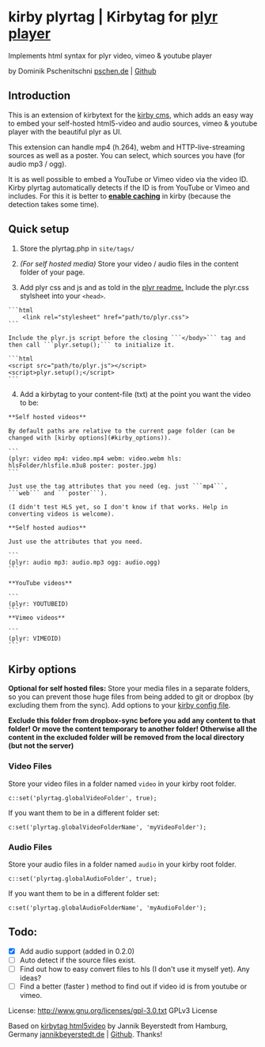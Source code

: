 # kirby plyrtag | Kirbytag for [plyr player](https://github.com/Selz/plyr)
Implements html syntax for plyr video, vimeo & youtube player

by Dominik Pschenitschni
[pschen.de](http://pschen.de) | [Github](https://github.com/dpschen)

## Introduction

This is an extension of kirbytext for the [kirby cms](getkirby.com), which adds an easy way to embed your self-hosted html5-video and audio sources, vimeo & youtube player with the beautiful plyr as UI.

This extension can handle mp4 (h.264), webm and HTTP-live-streaming sources as well as a poster. You can select, which sources you have (for audio mp3 / ogg).

It is as well possible to embed a YouTube or Vimeo video via the video ID. Kirby plyrtag automatically detects if the ID is from YouTube or Vimeo and includes. For this it is better to [**enable caching**](https://getkirby.com/docs/developer-guide/advanced/caching) in kirby (because the detection takes some time).

## Quick setup
  1. Store the plyrtag.php in
    ```
        site/tags/
    ```

  2. _(For self hosted media)_ Store your video / audio files in the content folder of your page.

  3. Add plyr css and js and as told in the [plyr readme.](https://github.com/Selz/plyr/blob/master/readme.md)
    Include the plyr.css stylsheet into your `<head>`.

    ```html
        <link rel="stylesheet" href="path/to/plyr.css">
    ```

    Include the plyr.js script before the closing ```</body>``` tag and then call ```plyr.setup();``` to initialize it.

    ```html
    <script src="path/to/plyr.js"></script>
    <script>plyr.setup();</script>
    ```

  4. Add a kirbytag to your content-file (txt) at the point you want the video to be:  

    **Self hosted videos**

    By default paths are relative to the current page folder (can be changed with [kirby options](#kirby_options)).

    ```
    (plyr: video mp4: video.mp4 webm: video.webm hls: hlsFolder/hlsfile.m3u8 poster: poster.jpg)
    ```

    Just use the tag attributes that you need (eg. just ```mp4```, ```web``` and ```poster```).

    (I didn't test HLS yet, so I don't know if that works. Help in converting videos is welcome).

    **Self hosted audios**

    Just use the attributes that you need.

    ```
    (plyr: audio mp3: audio.mp3 ogg: audio.ogg)
    ```

    **YouTube videos**

    ```
    (plyr: YOUTUBEID)
    ```
    **Vimeo videos**

    ```
    (plyr: VIMEOID)
    ```

## Kirby options<a name="kirby_options"></a>

**Optional for self hosted files:** Store your media files in a separate folders, so you can prevent those huge files from being added to git or dropbox (by excluding them from the sync). Add options to your [kirby config file](https://getkirby.com/docs/developer-guide/configuration/options).

**Exclude this folder from dropbox-sync before you add any content to that folder! Or move the content temporary to another folder! Otherwise all the content in the excluded folder will be removed from the local directory (but not the server)**


### Video Files
Store your video files in a folder named ```video``` in your kirby root folder.

```
c::set('plyrtag.globalVideoFolder', true);
```

If you want them to be in a different folder set:

```
c:set('plyrtag.globalVideoFolderName', 'myVideoFolder');
```

### Audio Files
Store your audio files in a folder named ```audio``` in your kirby root folder.

```
c::set('plyrtag.globalAudioFolder', true);
```

If you want them to be in a different folder set:

```
c:set('plyrtag.globalAudioFolderName', 'myAudioFolder');
```

## Todo:
- [x] Add audio support (added in 0.2.0)
- [ ] Auto detect if the source files exist.
- [ ] Find out how to easy convert files to hls (I don't use it myself yet). Any ideas?
- [ ] Find a better (faster ) method to find out if video id is from youtube or vimeo.

License: http://www.gnu.org/licenses/gpl-3.0.txt GPLv3 License

Based on [kirbytag html5video](https://github.com/jbeyerstedt/kirby-kirbytag-html5video) by Jannik Beyerstedt from Hamburg, Germany
[jannikbeyerstedt.de](http://jannikbeyerstedt.de) | [Github](https://github.com/jbeyerstedt).
Thanks!
